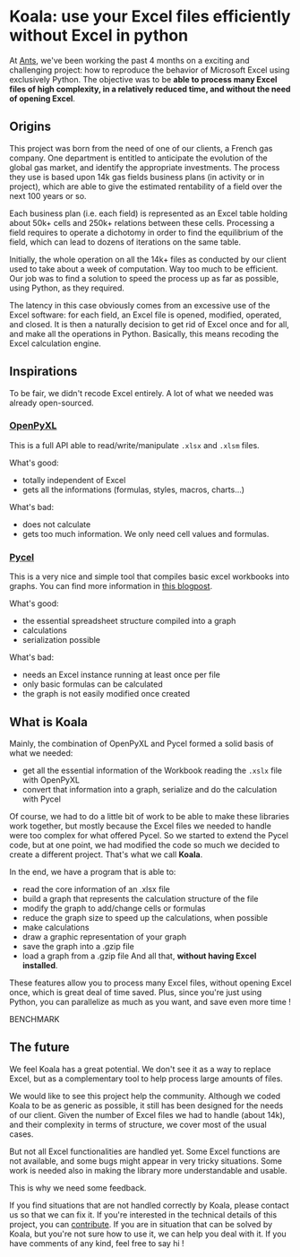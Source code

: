 # Koala: use your Excel files efficiently without Excel in python

At [Ants](weareants.fr), we've been working the past 4 months on a exciting and challenging project: how to reproduce the behavior of Microsoft Excel using exclusively Python.
The objective was to be **able to process many Excel files of high complexity, in a relatively reduced time, and without the need of opening Excel**.

## Origins

This project was born from the need of one of our clients, a French gas company. One department is entitled to anticipate the evolution of the global gas market, and identify the appropriate investments.
The process they use is based upon 14k gas fields business plans (in activity or in project), which are able to give the estimated rentability of a field over the next 100 years or so.

Each business plan (i.e. each field) is represented as an Excel table holding about 50k+ cells and 250k+ relations between these cells.
Processing a field requires to operate a dichotomy in order to find the equilibrium of the field, which can lead to dozens of iterations on the same table.

Initially, the whole operation on all the 14k+ files as conducted by our client used to take about a week of computation. Way too much to be efficient.
Our job was to find a solution to speed the process up as far as possible, using Python, as they required.

The latency in this case obviously comes from an excessive use of the Excel software: for each field, an Excel file is opened, modified, operated, and closed. It is then a naturally decision to get rid of Excel once and for all, and make all the operations in Python.
Basically, this means recoding the Excel calculation engine.

## Inspirations

To be fair, we didn't recode Excel entirely. A lot of what we needed was already open-sourced.

### [OpenPyXL](http://openpyxl.readthedocs.io/en/default/)
This is a full API able to read/write/manipulate `.xlsx` and `.xlsm` files.

What's good:
- totally independent of Excel
- gets all the informations (formulas, styles, macros, charts...)

What's bad:
- does not calculate
- gets too much information. We only need cell values and formulas.

### [Pycel](https://github.com/dgorissen/pycel)
This is a very nice and simple tool that compiles basic excel workbooks into graphs. You can find more information in [this blogpost](https://dirkgorissen.com/2011/10/19/pycel-compiling-excel-spreadsheets-to-python-and-making-pretty-pictures/).

What's good:
- the essential spreadsheet structure compiled into a graph
- calculations
- serialization possible

What's bad:
- needs an Excel instance running at least once per file
- only basic formulas can be calculated
- the graph is not easily modified once created


## What is Koala

Mainly, the combination of OpenPyXL and Pycel formed a solid basis of what we needed:
- get all the essential information of the Workbook reading the `.xslx` file with OpenPyXL
- convert that information into a graph, serialize and do the calculation with Pycel

Of course, we had to do a little bit of work to be able to make these libraries work together, but mostly because the Excel files we needed to handle were too complex for what offered Pycel.
So we started to extend the Pycel code, but at one point, we had modified the code so much we decided to create a different project.
That's what we call **Koala**.

In the end, we have a program that is able to:
- read the core information of an .xlsx file
- build a graph that represents the calculation structure of the file
- modify the graph to add/change cells or formulas
- reduce the graph size to speed up the calculations, when possible
- make calculations
- draw a graphic representation of your graph
- save the graph into a .gzip file
- load a graph from a .gzip file
And all that, **without having Excel installed**.

These features allow you to process many Excel files, without opening Excel once, which is great deal of time saved.
Plus, since you're just using Python, you can parallelize as much as you want, and save even more time !

BENCHMARK


## The future

We feel Koala has a great potential. We don't see it as a way to replace Excel, but as a complementary tool to help process large amounts of files.

We would like to see this project help the community.
Although we coded Koala to be as generic as possible, it still has been designed for the needs of our client.
Given the number of Excel files we had to handle (about 14k), and their complexity in terms of structure, we cover most of the usual cases.

But not all Excel functionalities are handled yet.
Some Excel functions are not available, and some bugs might appear in very tricky situations. Some work is needed also in making the library more understandable and usable.

This is why we need some feedback.

If you find situations that are not handled correctly by Koala, please contact us so that we can fix it.
If you're interested in the technical details of this project, you can [contribute](https://github.com/vallettea/koala).
If you are in situation that can be solved by Koala, but you're not sure how to use it, we can help you deal with it.
If you have comments of any kind, feel free to say hi !
